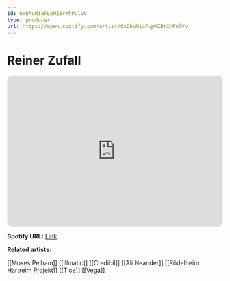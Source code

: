 ```yaml
---
id: 6xDhuMiaFLpMZBrXhPulVv
type: producer
url: https://open.spotify.com/artist/6xDhuMiaFLpMZBrXhPulVv
---
```

# Reiner Zufall

<iframe style="border-radius:12px" src="https://open.spotify.com/embed/artist/6xDhuMiaFLpMZBrXhPulVv" width="100%" height="352" frameBorder="0" allowfullscreen="" allow="autoplay; clipboard-write; encrypted-media; fullscreen; picture-in-picture" loading="lazy"></iframe>

**Spotify URL:** [Link](https://open.spotify.com/artist/6xDhuMiaFLpMZBrXhPulVv)

**Related artists:**

[[Moses Pelham]]
[[Illmatic]]
[[Credibil]]
[[Ali Neander]]
[[Rödelheim Hartreim Projekt]]
[[Tice]]
[[Vega]]
